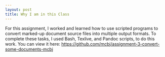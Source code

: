 ```yaml
---
layout: post
title: Why I am in this Class
---
```

For this assignment, I worked and learned how to use scripted programs to convert marked-up document source files into multiple output formats.
To complete these tasks, I used Bash, Texlive, and Pandoc scripts, to do this work. You can view it here:
<https://github.com/mcbj/assignment-3-convert-some-documents-mcbj>
